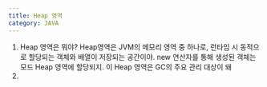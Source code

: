```yaml
---
title: Heap 영역
category: JAVA
---
```

1. Heap 영역은 뭐야?
	Heap영역은 JVM의 메모리 영역 중 하나로, 런타임 시 동적으로 할당되는 객체와 배열이 저장되는 공간이야.
	new 연산자를 통해 생성된 객체는 모드 Heap 영역에 할당되지. 이 Heap 영역은 GC의 주요 관리 대상이 돼 
2. 